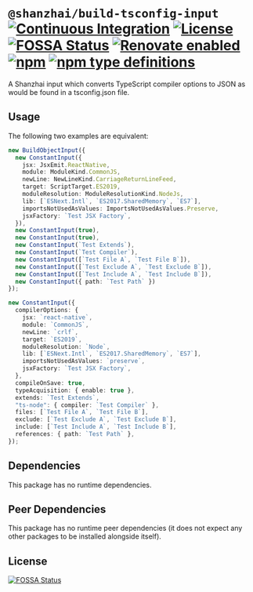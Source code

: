 # `@shanzhai/build-tsconfig-input` [![Continuous Integration](https://github.com/jameswilddev/shanzhai/workflows/Continuous%20Integration/badge.svg)](https://github.com/jameswilddev/shanzhai/actions) [![License](https://img.shields.io/github/license/jameswilddev/shanzhai.svg)](https://github.com/jameswilddev/shanzhai/blob/master/license) [![FOSSA Status](https://app.fossa.io/api/projects/git%2Bgithub.com%2Fjameswilddev%2Fshanzhai.svg?type=shield)](https://app.fossa.io/projects/git%2Bgithub.com%2Fjameswilddev%2Fshanzhai?ref=badge_shield) [![Renovate enabled](https://img.shields.io/badge/renovate-enabled-brightgreen.svg)](https://renovatebot.com/) [![npm](https://img.shields.io/npm/v/@shanzhai/build-tsconfig-input.svg)](https://www.npmjs.com/package/@shanzhai/build-tsconfig-input) [![npm type definitions](https://img.shields.io/npm/types/@shanzhai/build-tsconfig-input.svg)](https://www.npmjs.com/package/@shanzhai/build-tsconfig-input)

A Shanzhai input which converts TypeScript compiler options to JSON as would be found in a tsconfig.json file.

## Usage

The following two examples are equivalent:

```typescript
new BuildObjectInput({
  new ConstantInput({
    jsx: JsxEmit.ReactNative,
    module: ModuleKind.CommonJS,
    newLine: NewLineKind.CarriageReturnLineFeed,
    target: ScriptTarget.ES2019,
    moduleResolution: ModuleResolutionKind.NodeJs,
    lib: [`ESNext.Intl`, `ES2017.SharedMemory`, `ES7`],
    importsNotUsedAsValues: ImportsNotUsedAsValues.Preserve,
    jsxFactory: `Test JSX Factory`,
  }),
  new ConstantInput(true),
  new ConstantInput(true),
  new ConstantInput(`Test Extends`),
  new ConstantInput(`Test Compiler`),
  new ConstantInput([`Test File A`, `Test File B`]),
  new ConstantInput([`Test Exclude A`, `Test Exclude B`]),
  new ConstantInput([`Test Include A`, `Test Include B`]),
  new ConstantInput({ path: `Test Path` })
});

new ConstantInput({
  compilerOptions: {
    jsx: `react-native`,
    module: `CommonJS`,
    newLine: `crlf`,
    target: `ES2019`,
    moduleResolution: `Node`,
    lib: [`ESNext.Intl`, `ES2017.SharedMemory`, `ES7`],
    importsNotUsedAsValues: `preserve`,
    jsxFactory: `Test JSX Factory`,
  },
  compileOnSave: true,
  typeAcquisition: { enable: true },
  extends: `Test Extends`,
  "ts-node": { compiler: `Test Compiler` },
  files: [`Test File A`, `Test File B`],
  exclude: [`Test Exclude A`, `Test Exclude B`],
  include: [`Test Include A`, `Test Include B`],
  references: { path: `Test Path` },
});
```

## Dependencies

This package has no runtime dependencies.

## Peer Dependencies

This package has no runtime peer dependencies (it does not expect any other packages to be installed alongside itself).

## License

[![FOSSA Status](https://app.fossa.io/api/projects/git%2Bgithub.com%2Fjameswilddev%2Fshanzhai.svg?type=large)](https://app.fossa.io/projects/git%2Bgithub.com%2Fjameswilddev%2Fshanzhai?ref=badge_large)
